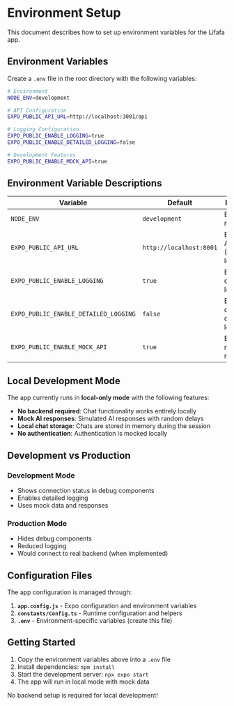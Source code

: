 # Environment Setup

This document describes how to set up environment variables for the Lifafa app.

## Environment Variables

Create a `.env` file in the root directory with the following variables:

```bash
# Environment
NODE_ENV=development

# API Configuration
EXPO_PUBLIC_API_URL=http://localhost:3001/api

# Logging Configuration  
EXPO_PUBLIC_ENABLE_LOGGING=true
EXPO_PUBLIC_ENABLE_DETAILED_LOGGING=false

# Development Features
EXPO_PUBLIC_ENABLE_MOCK_API=true
```

## Environment Variable Descriptions

| Variable | Default | Description |
|----------|---------|-------------|
| `NODE_ENV` | `development` | Environment mode |
| `EXPO_PUBLIC_API_URL` | `http://localhost:8001` | Backend API URL (not used in local mode) |
| `EXPO_PUBLIC_ENABLE_LOGGING` | `true` | Enable console logging |
| `EXPO_PUBLIC_ENABLE_DETAILED_LOGGING` | `false` | Enable detailed debug logging |
| `EXPO_PUBLIC_ENABLE_MOCK_API` | `true` | Enable mock API responses |

## Local Development Mode

The app currently runs in **local-only mode** with the following features:

- **No backend required**: Chat functionality works entirely locally
- **Mock AI responses**: Simulated AI responses with random delays
- **Local chat storage**: Chats are stored in memory during the session
- **No authentication**: Authentication is mocked locally

## Development vs Production

### Development Mode
- Shows connection status in debug components
- Enables detailed logging
- Uses mock data and responses

### Production Mode  
- Hides debug components
- Reduced logging
- Would connect to real backend (when implemented)

## Configuration Files

The app configuration is managed through:

1. **`app.config.js`** - Expo configuration and environment variables
2. **`constants/Config.ts`** - Runtime configuration and helpers
3. **`.env`** - Environment-specific variables (create this file)

## Getting Started

1. Copy the environment variables above into a `.env` file
2. Install dependencies: `npm install`
3. Start the development server: `npx expo start`
4. The app will run in local mode with mock data

No backend setup is required for local development! 